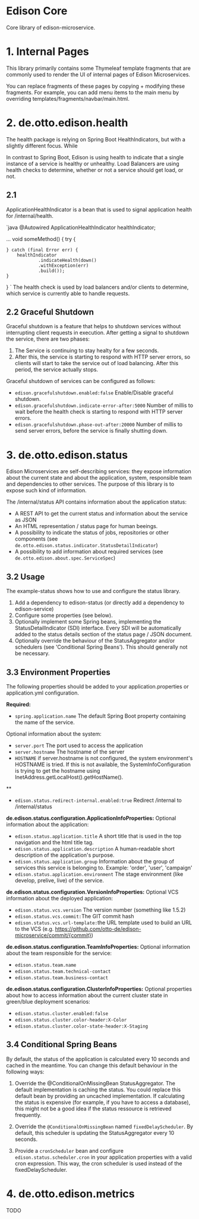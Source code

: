 # Edison Core

Core library of edison-microservice.

# 1. Internal Pages

This library primarily contains some Thymeleaf template fragments that are commonly used to render the UI
of internal pages of Edison Microservices.

You can replace fragments of these pages by copying + modifying these fragments. For example, you can add
menu items to the main menu by overriding templates/fragments/navbar/main.html.

# 2. de.otto.edison.health

The health package is relying on Spring Boot HealthIndicators, but with a slightly different focus. While

In contrast to Spring Boot, Edison is using health to indicate that a single instance of a service is healthy
or unhealthy. Load Balancers are using health checks to determine, whether or not a service should get load, or not.

## 2.1

ApplicationHealthIndicator is a bean that is used to signal application health for /internal/health.

`java
@Autowired ApplicationHealthIndicator healthIndicator;

...
void someMethod() {
    try {
    
    } catch (final Error err) {    
        healthIndicator
                .indicateHealth(down()
                .withException(err)
                .build());
    }
}
`
 The health check is used by load balancers and/or clients to determine, which service is currently 
 able to handle requests.

## 2.2 Graceful Shutdown

Graceful shutdown is a feature that helps to shutdown services without interrupting client requests in execution.
After getting a signal to shutdown the service, there are two phases:
1. The Service is continuing to stay healty for a few seconds.
2. After this, the service is starting to respond with HTTP server errors, so clients will start to
take the service out of load balancing. After this period, the service actually stops.

Graceful shutdown of services can be configured as follows:

* `edison.gracefulshutdown.enabled:false` Enable/Disable graceful shutdown.
* `edison.gracefulshutdown.indicate-error-after:5000` Number of millis to wait before the health check 
is starting to respond with HTTP server errors.
* `edison.gracefulshutdown.phase-out-after:20000` Number of millis to send server errors, before the 
service is finally shutting down.

# 3. de.otto.edison.status

Edison Microservices are self-describing services: they expose information about the current state and about
the application, system, responsible team and dependencies to other services. The purpose of this library is
to expose such kind of information.

The /internal/status API contains information about the application status:
* A REST API to get the current status and information about the service as JSON
* An HTML representation / status page for human beeings.
* A possibility to indicate the status of jobs, repositories or other components
(see `de.otto.edison.status.indicator.StatusDetailIndicator`)
* A possibility to add information about required services (see `de.otto.edison.about.spec.ServiceSpec`)

## 3.2 Usage

The example-status shows how to use and configure the status library.
1. Add a dependency to edison-status (or directly add a dependency to edison-service)
2. Configure some properties (see below).
3. Optionally implement some Spring beans, implementing the StatusDetailIndicator (SDI) interface. Every SDI will
be automatically added to the status details section of the status page / JSON document.
4. Optionally override the behaviour of the StatusAggregator and/or schedulers (see 'Conditional Spring Beans'). This
should generally not be necessary.

## 3.3 Environment Properties

The following properties should be added to your application.properties or application.yml configuration.

**Required:**
* `spring.application.name` The default Spring Boot property containing the name of the service.

Optional information about the system:
* `server.port` The port used to access the application
* `server.hostname` The hostname of the server
* `HOSTNAME` if server.hostname is not configured, the system environment's HOSTNAME is tried. If this is not available, 
the SystemInfoConfiguration is trying to get the hostname using InetAddress.getLocalHost().getHostName().

**
* `edison.status.redirect-internal.enabled:true` Redirect /internal to /internal/status

**de.edison.status.configuration.ApplicationInfoProperties:** Optional information about the application:
* `edison.status.application.title` A short title that is used in the top navigation and the html title tag.
* `edison.status.application.description` A human-readable short description of the application's purpose.
* `edison.status.application.group` Information about the group of services this service is belonging to.
Example: 'order', 'user', 'campaign'
* `edison.status.application.environment` The stage environment (like develop, prelive, live) of the service.

**de.edison.status.configuration.VersionInfoProperties:** Optional VCS information about the deployed application:
* `edison.status.vcs.version` The version number (something like 1.5.2)
* `edison.status.vcs.commit:`The GIT commit hash
* `edison.status.vcs.url-template:`the URL template used to build an URL to the VCS
(e.g. https://github.com/otto-de/edison-microservice/commit/{commit})

**de.edison.status.configuration.TeamInfoProperties:** Optional information about the team responsible for the service:
* `edison.status.team.name`
* `edison.status.team.technical-contact`
* `edison.status.team.business-contact`

**de.edison.status.configuration.ClusterInfoProperties:** Optional properties about how to access information about
 the current cluster state in green/blue deployment scenarios:
* `edison.status.cluster.enabled:false`
* `edison.status.cluster.color-header:X-Color`
* `edison.status.cluster.color-state-header:X-Staging`

## 3.4 Conditional Spring Beans

By default, the status of the application is calculated every 10 seconds and cached in the meantime. You
can change this default behaviour in the following ways:

1. Override the @ConditionalOnMissingBean StatusAggregator. The default implementation is caching the status. You
could replace this default bean by providing an uncached implementation. If calculating the status is expensive
(for example, if you have to access a database), this might not be a good idea if the status ressource is retrieved
frequently.

2. Override the `@ConditionalOnMissingBean` named `fixedDelayScheduler`. By default, this scheduler is updating the
StatusAggregator every 10 seconds.

3. Provide a `cronScheduler` bean and configure `edison.status.scheduler.cron` in your application properties with
a valid cron expression. This way, the cron scheduler is used instead of the fixedDelayScheduler.

# 4. de.otto.edison.metrics

TODO